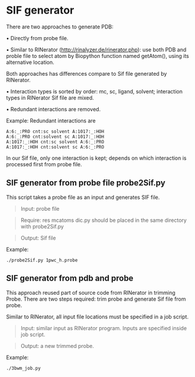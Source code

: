 # SIF generator
There are two approaches to generate PDB:

• Directly from probe file.

• Similar to RINerator (http://rinalyzer.de/rinerator.php): use both PDB and proble file to select atom by Biopython function named getAtom(), using its alternative location.

Both approaches has differences compare to Sif file generated by RINerator.

• Interaction types is sorted by order: mc, sc, ligand, solvent; interaction types in RINerator Sif file are mixed.

• Redundant interactions are removed.

Example: Redundant interactions are
```
A:6:_:PRO cnt:sc solvent A:1017:_:HOH
A:6:_:PRO cnt:solvent sc A:1017:_:HOH
A:1017:_:HOH cnt:sc solvent A:6:_:PRO
A:1017:_:HOH cnt:solvent sc A:6:_:PRO
```
In our Sif file, only one interaction is kept; depends on which interaction is processed first from probe file.

## SIF generator from probe file probe2Sif.py
This script takes a probe file as an input and generates SIF file.

>Input: probe file

>Require: res mcatoms dic.py should be placed in the same directory with probe2Sif.py

>Output: Sif file

Example: 
```
./probe2Sif.py 1pwc_h.probe
```

## SIF generator from pdb and probe
This approach reused part of source code from RINerator in trimming Probe. There are two steps required: trim probe and generate Sif file from probe.

Similar to RINerator, all input file locations must be specified in a job script.

>Input: similar input as RINerator program. Inputs are specified inside job script.

>Output: a new trimmed probe.

Example: 
```
./3bwm_job.py
```

